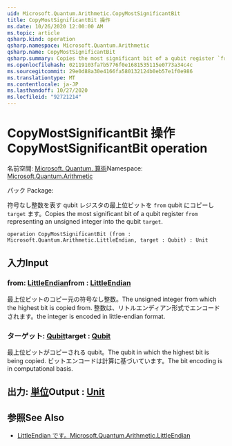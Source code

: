 ```yaml
---
uid: Microsoft.Quantum.Arithmetic.CopyMostSignificantBit
title: CopyMostSignificantBit 操作
ms.date: 10/26/2020 12:00:00 AM
ms.topic: article
qsharp.kind: operation
qsharp.namespace: Microsoft.Quantum.Arithmetic
qsharp.name: CopyMostSignificantBit
qsharp.summary: Copies the most significant bit of a qubit register `from` representing an unsigned integer into the qubit `target`.
ms.openlocfilehash: 02119103fa7b5776f0e1681535115e0773a34c4c
ms.sourcegitcommit: 29e0d88a30e4166fa580132124b0eb57e1f0e986
ms.translationtype: MT
ms.contentlocale: ja-JP
ms.lasthandoff: 10/27/2020
ms.locfileid: "92721214"
---
```

# <a name="copymostsignificantbit-operation"></a><span data-ttu-id="6e39a-102">CopyMostSignificantBit 操作</span><span class="sxs-lookup"><span data-stu-id="6e39a-102">CopyMostSignificantBit operation</span></span>

<span data-ttu-id="6e39a-103">名前空間: [Microsoft. Quantum. 算術](xref:Microsoft.Quantum.Arithmetic)</span><span class="sxs-lookup"><span data-stu-id="6e39a-103">Namespace: [Microsoft.Quantum.Arithmetic](xref:Microsoft.Quantum.Arithmetic)</span></span>

<span data-ttu-id="6e39a-104">パック [](https://nuget.org/packages/)</span><span class="sxs-lookup"><span data-stu-id="6e39a-104">Package: [](https://nuget.org/packages/)</span></span>


<span data-ttu-id="6e39a-105">符号なし整数を表す qubit レジスタの最上位ビットを `from` qubit にコピーし `target` ます。</span><span class="sxs-lookup"><span data-stu-id="6e39a-105">Copies the most significant bit of a qubit register `from` representing an unsigned integer into the qubit `target`.</span></span>

```qsharp
operation CopyMostSignificantBit (from : Microsoft.Quantum.Arithmetic.LittleEndian, target : Qubit) : Unit
```


## <a name="input"></a><span data-ttu-id="6e39a-106">入力</span><span class="sxs-lookup"><span data-stu-id="6e39a-106">Input</span></span>

### <a name="from--littleendian"></a><span data-ttu-id="6e39a-107">from: [LittleEndian](xref:Microsoft.Quantum.Arithmetic.LittleEndian)</span><span class="sxs-lookup"><span data-stu-id="6e39a-107">from : [LittleEndian](xref:Microsoft.Quantum.Arithmetic.LittleEndian)</span></span>

<span data-ttu-id="6e39a-108">最上位ビットのコピー元の符号なし整数。</span><span class="sxs-lookup"><span data-stu-id="6e39a-108">The unsigned integer from which the highest bit is copied from.</span></span>
<span data-ttu-id="6e39a-109">整数は、リトルエンディアン形式でエンコードされます。</span><span class="sxs-lookup"><span data-stu-id="6e39a-109">the integer is encoded in little-endian format.</span></span>


### <a name="target--qubit"></a><span data-ttu-id="6e39a-110">ターゲット: [Qubit](xref:microsoft.quantum.lang-ref.qubit)</span><span class="sxs-lookup"><span data-stu-id="6e39a-110">target : [Qubit](xref:microsoft.quantum.lang-ref.qubit)</span></span>

<span data-ttu-id="6e39a-111">最上位ビットがコピーされる qubit。</span><span class="sxs-lookup"><span data-stu-id="6e39a-111">The qubit in which the highest bit is being copied.</span></span> <span data-ttu-id="6e39a-112">ビットエンコードは計算に基づいています。</span><span class="sxs-lookup"><span data-stu-id="6e39a-112">The bit encoding is in computational basis.</span></span>



## <a name="output--unit"></a><span data-ttu-id="6e39a-113">出力: [単位](xref:microsoft.quantum.lang-ref.unit)</span><span class="sxs-lookup"><span data-stu-id="6e39a-113">Output : [Unit](xref:microsoft.quantum.lang-ref.unit)</span></span>



## <a name="see-also"></a><span data-ttu-id="6e39a-114">参照</span><span class="sxs-lookup"><span data-stu-id="6e39a-114">See Also</span></span>

- [<span data-ttu-id="6e39a-115">LittleEndian です。</span><span class="sxs-lookup"><span data-stu-id="6e39a-115">Microsoft.Quantum.Arithmetic.LittleEndian</span></span>](xref:Microsoft.Quantum.Arithmetic.LittleEndian)